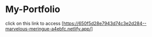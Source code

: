 # My-Portfolio
click on this link to access [https://650f5d28e7943d74c3e2d284--marvelous-meringue-a4ebfc.netlify.app/]
